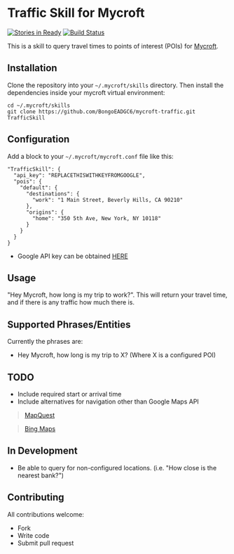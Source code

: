 
# Traffic Skill for Mycroft
[![Stories in Ready](https://badge.waffle.io/BongoEADGC6/mycroft-traffic.svg?label=ready&title=Ready)](http://waffle.io/BongoEADGC6/mycroft-traffic) [![Build Status](https://travis-ci.org/BongoEADGC6/mycroft-traffic.svg?branch=master)](https://travis-ci.org/BongoEADGC6/mycroft-traffic)

This is a skill to query travel times to points of interest (POIs) for
[Mycroft](https://mycroft.ai). 

## Installation

Clone the repository into your `~/.mycroft/skills` directory. Then install the
dependencies inside your mycroft virtual environment:

```
cd ~/.mycroft/skills
git clone https://github.com/BongoEADGC6/mycroft-traffic.git TrafficSkill
```

## Configuration

Add a block to your `~/.mycroft/mycroft.conf` file like this:

```
"TrafficSkill": {
  "api_key": "REPLACETHISWITHKEYFROMGOOGLE",
  "pois": {
    "default": {
      "destinations": {
        "work": "1 Main Street, Beverly Hills, CA 90210"
      },
      "origins": {
        "home": "350 5th Ave, New York, NY 10118"
      }
    }
  }
}
```
* Google API key can be obtained [HERE](https://developers.google.com/maps/documentation/directions/start#get-a-key)

## Usage

"Hey Mycroft, how long is my trip to work?". 
This will return your travel time, and if there is any traffic how much there is.


## Supported Phrases/Entities
Currently the phrases are:
* Hey Mycroft, how long is my trip to X? (Where X is a configured POI)



## TODO
* Include required start or arrival time
* Include alternatives for navigation other than Google Maps API
 > [MapQuest](https://developer.mapquest.com/documentation/directions-api/)
 
 > [Bing Maps](https://msdn.microsoft.com/en-us/library/ff701718.aspx)

## In Development
* Be able to query for non-configured locations. (i.e. "How close is the nearest bank?")


## Contributing

All contributions welcome:

* Fork
* Write code
* Submit pull request

